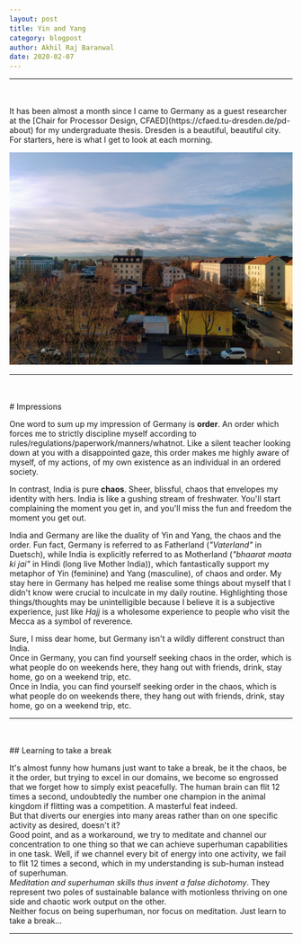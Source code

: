 ```yaml
---
layout: post
title: Yin and Yang
category: blogpost
author: Akhil Raj Baranwal
date: 2020-02-07
---
```


---
<br>
<br>
It has been almost a month since I came to Germany as a guest researcher at the [Chair for Processor Design, CFAED](https://cfaed.tu-dresden.de/pd-about) for my undergraduate thesis. Dresden is a beautiful, beautiful city.  
For starters, here is what I get to look at each morning.

![dresdenWindowView](/assets/blog/windowViewDresden.jpg "Simply elegant")

---
<br>
<br>
# Impressions

One word to sum up my impression of Germany is __order__. An order which forces me to strictly
discipline myself according to rules/regulations/paperwork/manners/whatnot. Like a silent teacher looking down at you with a disappointed gaze, this order makes me highly aware of myself, of my actions, of my own existence as an individual in an ordered society.  

In contrast, India is pure __chaos__. Sheer, blissful, chaos that envelopes my identity with hers. India is like a gushing stream of freshwater. You'll start complaining the moment you get in, and you'll miss the fun and freedom the moment you get out.

India and Germany are like the duality of Yin and Yang, the chaos and the order. Fun fact, Germany is referred to as Fatherland (_"Vaterland"_ in Duetsch), while India is explicitly referred to as Motherland (_"bhaarat maata ki jai"_ in Hindi (long live Mother India)), which fantastically support my metaphor of Yin (feminine) and Yang (masculine), of chaos and order. My stay here in Germany has helped me realise some things about myself that I didn't know were crucial to inculcate in my daily routine. Highlighting those things/thoughts may be unintelligible because I believe it is a subjective experience, just like _Hajj_ is a wholesome experience to people who visit the Mecca as a symbol of reverence.  

Sure, I miss dear home, but Germany isn't a wildly different construct than India.  
Once in Germany, you can find yourself seeking chaos in the order, which is what people do on weekends here, they hang out with friends, drink, stay home, go on a weekend trip, etc.  
Once in India, you can find yourself seeking order in the chaos, which is what people do on weekends there, they hang out with friends, drink, stay home, go on a weekend trip, etc.  

---
<br>
<br>
## Learning to take a break

It's almost funny how humans just want to take a break, be it the chaos, be it the order, but trying to excel in our domains, we become so engrossed that we forget how to simply exist peacefully. The human brain can flit 12 times a second, undoubtedly the number one champion in the animal kingdom if flitting was a competition. A masterful feat indeed.  
But that diverts our energies into many areas rather than on one specific activity as desired, doesn't it?  
Good point, and as a workaround, we try to meditate and channel our concentration to one thing so that we can achieve superhuman capabilities in one task. Well, if we channel every bit of energy into one activity, we fail to flit 12 times a second, which in my understanding is sub-human instead of superhuman.  
_Meditation and superhuman skills thus invent a false dichotomy_. They represent two poles of sustainable balance with motionless thriving on one side and chaotic work output on the other.  
Neither focus on being superhuman, nor focus on meditation. Just learn to take a break...

---
